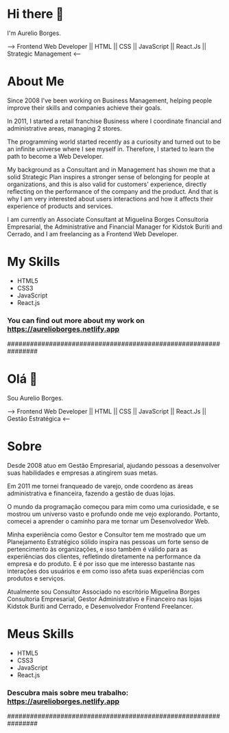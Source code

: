 # Hi there 👋
I'm Aurelio Borges.

--> Frontend Web Developer || HTML || CSS || JavaScript || React.Js || Strategic Management <--

# About Me
Since 2008 I've been working on Business Management, helping people improve their skills and companies achieve their goals.

In 2011, I started a retail franchise Business where I coordinate financial and administrative areas, managing 2 stores.

The programming world started recently as a curiosity and turned out to be an infinite universe where I see myself in. Therefore, I started to learn the path to become a Web Developer.

My background as a Consultant and in Management has shown me that a solid Strategic Plan inspires a stronger sense of belonging for people at organizations, and this is also valid for customers' experience, directly reflecting on the performance of the company and the product. And that is why I am very interested about users interactions and how it affects their experience of products and services.

I am currently an Associate Consultant at Miguelina Borges Consultoria Empresarial, the Administrative and Financial Manager for Kidstok Buriti and Cerrado, and I am freelancing as a Frontend Web Developer.

# My Skills
- HTML5
- CSS3
- JavaScript
- React.js

### You can find out more about my work on https://aurelioborges.netlify.app

################################################################

# Olá 👋
Sou Aurelio Borges.

--> Frontend Web Developer || HTML || CSS || JavaScript || React.Js || Gestão Estratégica <--

# Sobre
Desde 2008 atuo em Gestão Empresarial, ajudando pessoas a desenvolver suas habilidades e empresas a atingirem suas metas.

Em 2011 me tornei franqueado de varejo, onde coordeno as áreas administrativa e financeira, fazendo a gestão de duas lojas.

O mundo da programação começou para mim como uma curiosidade, e se mostrou um universo vasto e profundo onde me vejo explorando. Portanto, comecei a aprender o caminho para me tornar um Desenvolvedor Web.

Minha experiência como Gestor e Consultor tem me mostrado que um Planejamento Estratégico sólido inspira nas pessoas um forte senso de pertencimento às organizações, e isso também é válido para as experiências dos clientes, refletindo diretamente na performance da empresa e do produto. E é por isso que me interesso bastante nas interações dos usuários e em como isso afeta suas experiências com produtos e serviços.

Atualmente sou Consultor Associado no escritório Miguelina Borges Consultoria Empresarial, Gestor Administrativo e Financeiro nas lojas Kidstok Buriti and Cerrado, e Desenvolvedor Frontend Freelancer.

# Meus Skills
- HTML5
- CSS3
- JavaScript
- React.js

### Descubra mais sobre meu trabalho: https://aurelioborges.netlify.app

################################################################
